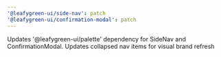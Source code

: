 ```yaml
---
'@leafygreen-ui/side-nav': patch
'@leafygreen-ui/confirmation-modal': patch
---
```


Updates '@leafygreen-ui/palette' dependency for SideNav and ConfirmationModal.  Updates collapsed nav items for visual brand refresh
